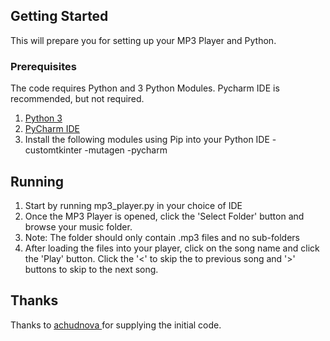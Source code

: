 ## Getting Started ##
This will prepare you for setting up your MP3 Player and Python.

### Prerequisites
The code requires Python and 3 Python Modules. Pycharm IDE is recommended, but not required.
1. [Python 3](https://www.python.org/downloads/)
3. [PyCharm IDE](https://www.jetbrains.com/pycharm/download/#section=windows)
4. Install the following modules using Pip into your Python IDE
-customtkinter
-mutagen
-pycharm


## Running ##
1. Start by running mp3_player.py in your choice of IDE
2. Once the MP3 Player is opened, click the 'Select Folder' button and browse your music folder.
3. Note: The folder should only contain .mp3 files and no sub-folders
4. After loading the files into your player, click on the song name and click the 'Play' button. Click the '<' to skip the to previous song and '>' buttons to skip to the next song.

## Thanks
Thanks to [achudnova ](https://github.com/achudnova/projects-yt/tree/main/MusicPlayer) for supplying the initial code.
